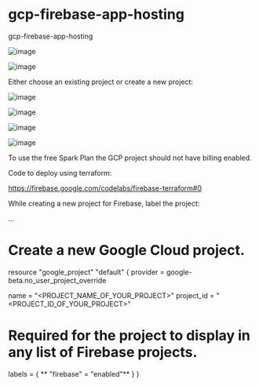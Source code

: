 # gcp-firebase-app-hosting
gcp-firebase-app-hosting

![image](https://github.com/user-attachments/assets/9c2b39c4-5b8d-45f0-bfc9-5cc5f3c9bc3e)

![image](https://github.com/user-attachments/assets/f5316fad-db36-4bd0-b014-770db0cde7f6)

Either choose an existing project or create a new project:

![image](https://github.com/user-attachments/assets/9b72aa22-d5d4-4c20-a2f6-50807f25f852)

![image](https://github.com/user-attachments/assets/d128a0c8-702b-4cf4-a48f-663d5c75d282)

![image](https://github.com/user-attachments/assets/9786c4c4-669a-436d-91fa-69ee04850142)

![image](https://github.com/user-attachments/assets/96e6dcd0-3fa1-4b75-998e-c286d4d3e02e)

To use the free Spark Plan the GCP project should not have billing enabled.

Code to deploy using terraform:

https://firebase.google.com/codelabs/firebase-terraform#0

While creating a new project for Firebase, label the project:

...

# Create a new Google Cloud project.
resource "google_project" "default" {
  provider = google-beta.no_user_project_override

  name            = "<PROJECT_NAME_OF_YOUR_PROJECT>"
  project_id      = "<PROJECT_ID_OF_YOUR_PROJECT>"

  # Required for the project to display in any list of Firebase projects.
  labels = {
   ** "firebase" = "enabled"**
  }
}
